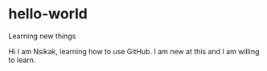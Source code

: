 # hello-world
Learning new things 

Hi I am Nsikak, learning how to use GitHub. I am new at this and I am willing to learn.
